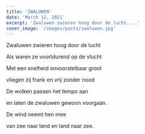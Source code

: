 ```yaml
---
title: 'ZWALUWEN'
date: 'March 12, 2021'
excerpt: 'Zwaluwen zwieren hoog door de lucht....'
cover_image: '/images/posts/zwaluwen.jpg'
---
```

Zwaluwen zwieren hoog door de lucht  

Als waren ze voortdurend op de vlucht  

Met een snelheid onvoorstelbaar groot  

vliegen zij frank en vrij zonder nood  

De wolken passen het tempo aan  

en laten de zwaluwen gewoon voorgaan.  

De wind neemt hen mee  

van zee naar land en land naar zee.  

